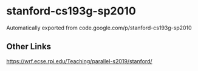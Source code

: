 # stanford-cs193g-sp2010
Automatically exported from code.google.com/p/stanford-cs193g-sp2010

## Other Links
https://wrf.ecse.rpi.edu/Teaching/parallel-s2019/stanford/
